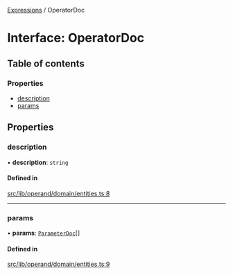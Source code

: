 [Expressions](../README.md) / OperatorDoc

# Interface: OperatorDoc

## Table of contents

### Properties

- [description](OperatorDoc.md#description)
- [params](OperatorDoc.md#params)

## Properties

### description

• **description**: `string`

#### Defined in

[src/lib/operand/domain/entities.ts:8](https://github.com/FlavioLionelRita/3xpr/blob/ec38cc3/src/lib/operand/domain/entities.ts#L8)

___

### params

• **params**: [`ParameterDoc`](ParameterDoc.md)[]

#### Defined in

[src/lib/operand/domain/entities.ts:9](https://github.com/FlavioLionelRita/3xpr/blob/ec38cc3/src/lib/operand/domain/entities.ts#L9)
